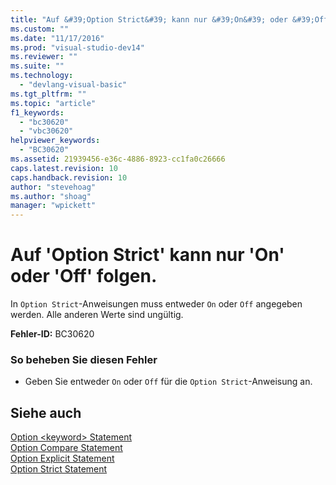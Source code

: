 ```yaml
---
title: "Auf &#39;Option Strict&#39; kann nur &#39;On&#39; oder &#39;Off&#39; folgen. | Microsoft Docs"
ms.custom: ""
ms.date: "11/17/2016"
ms.prod: "visual-studio-dev14"
ms.reviewer: ""
ms.suite: ""
ms.technology: 
  - "devlang-visual-basic"
ms.tgt_pltfrm: ""
ms.topic: "article"
f1_keywords: 
  - "bc30620"
  - "vbc30620"
helpviewer_keywords: 
  - "BC30620"
ms.assetid: 21939456-e36c-4886-8923-cc1fa0c26666
caps.latest.revision: 10
caps.handback.revision: 10
author: "stevehoag"
ms.author: "shoag"
manager: "wpickett"
---
```

# Auf &#39;Option Strict&#39; kann nur &#39;On&#39; oder &#39;Off&#39; folgen.
In `Option Strict`\-Anweisungen muss entweder `On` oder `Off` angegeben werden. Alle anderen Werte sind ungültig.  
  
 **Fehler\-ID:** BC30620  
  
### So beheben Sie diesen Fehler  
  
-   Geben Sie entweder `On` oder `Off` für die `Option Strict`\-Anweisung an.  
  
## Siehe auch  
 [Option \<keyword\> Statement](../../visual-basic/language-reference/statements/option-keyword-statement.md)   
 [Option Compare Statement](../../visual-basic/language-reference/statements/option-compare-statement.md)   
 [Option Explicit Statement](../../visual-basic/language-reference/statements/option-explicit-statement.md)   
 [Option Strict Statement](../../visual-basic/language-reference/statements/option-strict-statement.md)